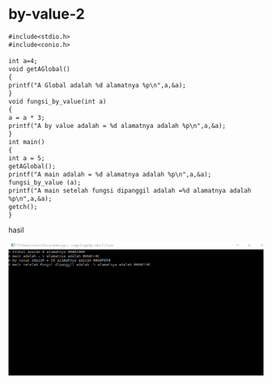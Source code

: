 # by-value-2

    #include<stdio.h>
    #include<conio.h>

    int a=4;
    void getAGlobal()
    {
    printf("A Global adalah %d alamatnya %p\n",a,&a);
    }
    void fungsi_by_value(int a)
    {
    a = a * 3;
    printf("A by value adalah = %d alamatnya adalah %p\n",a,&a);
    }
    int main()
    {
    int a = 5;
    getAGlobal();
    printf("A main adalah = %d alamatnya adalah %p\n",a,&a);
    fungsi_by_value (a);
    printf("A main setelah fungsi dipanggil adalah =%d alamatnya adalah %p\n",a,&a);
    getch();
    }
    
    
    
    
    
 hasil
 
 ![img](https://github.com/hamdanyuapi/by-value-2/blob/master/by%20value%202.png?raw=true)
